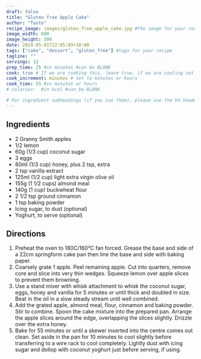 ```yaml
---
draft: false
title: "Gluten free Apple Cake"
author: "Taste"
recipe_image: images/gluten_free_apple_cake.jpg #The image for your recipe
image_width: 600
image_height: 399
date: 2024-05-01T22:05:03+10:00
tags: ["cake", "dessert", "gluten_free"] #tags for your recipe
tagline: ""
servings: 12
prep_time: 25 #in minutes #can be BLANK
cook: true # If we are cooking this, leave true, if we are cooling set to false
cook_increment: minutes # set to minutes or hours
cook_time: 55 #in minutes or hours
# calories:  #in kcal #can be BLANK

# For ingredient subheadings (if you use them), please use the h4 header.  For print view I have those elements targeted
---
```



## Ingredients

- 2 Granny Smith apples
- 1/2 lemon
- 60g (1/3 cup) coconut sugar
- 3 eggs
- 80ml (1/3 cup) honey, plus 2 tsp, extra
- 2 tsp vanilla extract
- 125ml (1/2 cup) light extra virgin olive oil
- 155g (1 1/2 cups) almond meal
- 140g (1 cup) buckwheat flour
- 2 1/2 tsp ground cinnamon
- 1 tsp baking powder
- Icing sugar, to dust (optional)
- Yoghurt, to serve (optional)

## Directions

1. Preheat the oven to 180C/160°C fan forced. Grease the base and side of a 22cm springform cake pan then line the base and side with baking paper. 
2. Coarsely grate 1 apple. Peel remaining apple. Cut into quarters, remove core and slice into very thin wedges. Squeeze lemon over apple slices to prevent them browning.
3. Use a stand mixer with whisk attachment to whisk the coconut sugar, eggs, honey and vanilla for 5 minutes or until thick and doubled in size. Beat in the oil in a slow steady stream until well combined.
4. Add the grated apple, almond meal, flour, cinnamon and baking powder. Stir to combine. Spoon the cake mixture into the prepared pan. Arrange the apple slices around the edge, overlapping the slices slightly. Drizzle over the extra honey.
5. Bake for 55 minutes or until a skewer inserted into the centre comes out clean. Set aside in the pan for 10 minutes to cool slightly before transferring to a wire rack to cool completely. Lightly dust with icing sugar and dollop with coconut yoghurt just before serving, if using.
